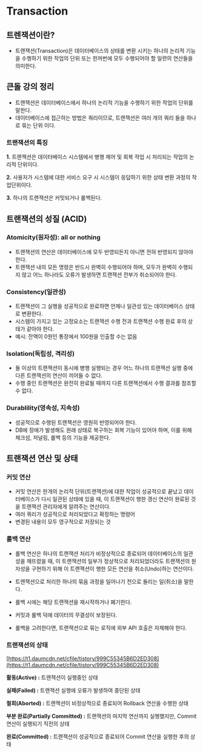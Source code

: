 # Transaction

## 트렌잭션이란?

- 트랜잭션(Transaction)은 데이터베이스의 상태를 변환 시키는 하나의 논리적 기능을 수행하기 위한 작업의 단위 또는 한꺼번에 모두 수행되어야 할 일련의 연산들을 의미한다.

## 큰돌 강의 정리

- 트랜잭션은 데이터베이스에서 하나의 논리적 기능을 수행하기 위한 작업의 단위를 말한다.
- 데이터베이스에 접근하는 방법은 쿼리이므로, 트랜잭션은 여러 개의 쿼리 들을 하나로 묶는 단위 이다.

### **트랜잭션의 특징**

**1.** 트랜잭션은 데이터베이스 시스템에서 병행 제어 및 회복 작업 시 처리되는 작업의 논리적 단위이다.

**2.** 사용자가 시스템에 대한 서비스 요구 시 시스템이 응답하기 위한 상태 변환 과정의 작업단위이다.

**3.** 하나의 트랜잭션은 커밋되거나 롤백된다.

## **트랜잭션의 성질 (ACID)**

### **Atomicity(원자성):** all or nothing

- 트랜잭션의 연산은 데이터베이스에 모두 반영되든지 아니면 전혀 반영되지 않아야 한다.
- 트랜잭션 내의 모든 명령은 반드시 완벽히 수행되어야 하며, 모두가 완벽히 수행되지 않고 어느 하나라도 오류가 발생하면 트랜잭션 전부가 취소되어야 한다.

### **Consistency(일관성)**

- 트랜잭션이 그 실행을 성공적으로 완료하면 언제나 일관성 있는 데이터베이스 상태로 변환한다.
- 시스템이 가지고 있는 고정요소는 트랜잭션 수행 전과 트랜잭션 수행 완료 후의 상태가 같아야 한다.
- 예시: 잔액이 0원인 통장에서 100원을 인출할 수는 없음

### **Isolation(독립성, 격리성)**

- 둘 이상의 트랜잭션이 동시에 병행 실행되는 경우 어느 하나의 트랜잭션 실행 중에 다른 트랜잭션의 연산이 끼어들 수 없다.
- 수행 중인 트랜잭션은 완전히 완료될 때까지 다른 트랜잭션에서 수행 결과를 참조할 수 없다.

### **Durablility(영속성, 지속성)**

- 성공적으로 수행된 트랜잭션은 영원히 반영되어야 한다.
- DB에 장애가 발생해도 원래 상태로 복구하는 회복 기능이 있어야 하며, 이를 위해 체크섬, 저널링, 롤백 등의 기능을 제공한다.

## **트랜잭션 연산 및 상태**

### 커밋 **연산**

- 커밋 연산은 한개의 논리적 단위(트랜잭션)에 대한 작업이 성공적으로 끝났고 데이터베이스가 다시 일관된 상태에 있을 때, 이 트랜잭션이 행한 갱신 연산이 완료된 것을 트랜잭션 관리자에게 알려주는 연산이다.
- 여러 쿼리가 성공적으로 처리되었다고 확정하는 명령어
- 변경된 내용이 모두 영구적으로 저장되는 것

### 롤백 **연산**

- 롤백 연산은 하나의 트랜잭션 처리가 비정상적으로 종료되어 데이터베이스의 일관성을 깨뜨렸을 때, 이 트랜잭션의 일부가 정상적으로 처리되었더라도 트랜잭션의 원자성을 구현하기 위해 이 트랜잭션이 행한 모든 연산을 취소(Undo)하는 연산이다.
- 트랜잭션으로 처리한 하나의 묶음 과정을 일어나기 전으로 돌리는 일(취소)을 말한다.
- 롤백 시에는 해당 트랜잭션을 재시작하거나 폐기한다.

- 커밋과 롤백 덕에 데이터의 무결성이 보장된다.
- 롤백을 고려한다면, 트랜잭션으로 묶는 로직에 외부 API 호출은 자제해야 한다.

### **트랜잭션의 상태**

[https://t1.daumcdn.net/cfile/tistory/999C55345B6D2ED308](https://t1.daumcdn.net/cfile/tistory/999C55345B6D2ED308)

**활동(Active) :** 트랜잭션이 실행중인 상태

**실패(Failed) :** 트랜잭션 실행에 오류가 발생하여 중단된 상태

**철회(Aborted) :** 트랜잭션이 비정상적으로 종료되어 Rollback 연산을 수행한 상태

**부분 완료(Partially Committed) :** 트랜잭션의 마지막 연산까지 실행했지만, Commit 연산이 실행되기 직전의 상태

**완료(Committed) :** 트랜잭션이 성공적으로 종료되어 Commit 연산을 실행한 후의 상태